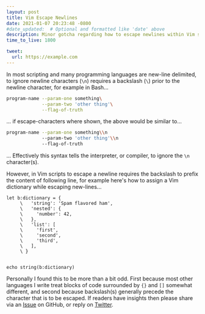 ```yaml
---
layout: post
title: Vim Escape Newlines
date: 2021-01-07 20:23:48 -0800
#date_updated:  # Optional and formatted like 'date' above
description: Minor gotcha regarding how to escape newlines within Vim scripts
time_to_live: 1800

tweet:
  url: https://example.com
---
```




In most scripting and many programming languages are new-line delimited, to ignore newline characters (`\n`) requires a backslash (`\`) prior to the newline character, for example in Bash...


```bash
program-name --param-one something\
             --param-two 'other thing'\
             --flag-of-truth
```


... if escape-characters where shown, the above would be similar to...


```bash
program-name --param-one something\\n
             --param-two 'other thing'\\n
             --flag-of-truth
```


... Effectively this syntax tells the interpreter, or compiler, to ignore the `\n` character(s).


However, in Vim scripts to escape a newline requires the backslash to prefix the content of following line, for example here's how to assign a Vim dictionary while escaping new-lines...


```vim
let b:dictionary = {
     \   'string': 'Spam flavored ham',
     \   'nested': {
     \     'number': 42,
     \   },
     \   'list': [
     \     'first',
     \     'second',
     \     'third',
     \   ],
     \ }


echo string(b:dictionary)
```


Personally I found this to be more than a bit odd. First because most other languages I write treat blocks of code surrounded by `{}` and `[]` somewhat different, and second because backslash(s) generally precede the character that is to be escaped. If readers have insights then please share via an [Issue][link__github__s0ands0__100_days_of_code__issue] on GitHub, or reply on [Twitter][link__twitter__s0_and_s0__round_001__day_001].



[link__github__s0ands0__100_days_of_code__issue]: https://github.com/S0AndS0/100-days-of-code/issues "Direct link to GitHub Issues for source-code repository for this site"

[link__twitter__s0_and_s0__round_001__day_001]: https://example.com "Link to Tweet about Vim script newline escapement"

